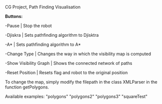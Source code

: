 CG Project, Path Finding Visualisation

**Buttons:**

-Pause | Stop the robot

-Djiskra | Sets pathfinding algorithm to Djisktra

-A* | Sets pathfinding algorithm to A*

-Change Type | Changes the way in which the visibility map is computed

-Show Visibility Graph | Shows the connected network of paths

-Reset Position | Resets flag and robot to the original position

To change the map, simply modify the filepath in the class XMLParser in the function getPolygons.

Available examples:
"polygons"
"polygons2"
"polygons3"
"squareTest"





